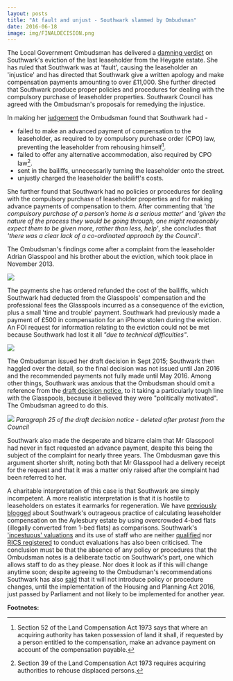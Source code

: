 ```yaml
---
layout: posts
title: "At fault and unjust - Southwark slammed by Ombudsman"
date: 2016-06-18
image: img/FINALDECISION.png
---
```

The Local Government Ombudsman has delivered a [damning verdict](https://35percent.org/img/LGO_Glasspool14-019-995.pdf) on Southwark's eviction of the last leaseholder from the Heygate estate. She has ruled that Southwark was at 'fault', causing the leaseholder an 'injustice' and has directed that Southwark give a written apology and make compensation payments amounting to over £11,000. She further directed that Southwark produce proper policies and procedures for dealing with the compulsory purchase of leaseholder properties. Southwark Council has agreed with the Ombudsman's proposals for remedying the injustice.

In making her [judgement](https://www.lgo.org.uk/decisions/housing/other/14-019-995) the Ombudsman found that Southwark had - 

 * failed to make an advanced payment of compensation to the leaseholder, as required to by compulsory purchase order (CPO) law, preventing the leaseholder from rehousing himself[^1].
 * failed to offer any alternative accommodation, also required by CPO law[^2].
 * sent in the bailiffs, unnecessarily turning the leaseholder onto the street.
 * unjustly charged the leaseholder the bailiff's costs.
 
She further found that Southwark had no policies or procedures for dealing with the compulsory purchase of leaseholder properties and for making advance payments of compensation to them. After commenting that *'the compulsory purchase of a person’s home is a serious matter'* and *'given the nature of the process they would be going through, one might reasonably expect them to be given more, rather than less, help'*, she concludes that *'there was a clear lack of a co-ordinated approach by the Council'*.

The Ombudsman's findings come after a complaint from the leaseholder Adrian Glasspool and his brother about the eviction, which took place in November 2013.  

![](https://35percent.org/img/guardiandeathknell.png)

The payments she has ordered refunded the cost of the bailiffs, which Southwark had deducted from the Glasspools' compensation and the professional fees the Glasspools incurred as a consequence of the eviction, plus a small 'time and trouble' payment.   Southwark had previously made a payment of £500 in compensation for an iPhone stolen during the eviction. An FOI request for information relating to the eviction could not be met because Southwark had lost it all _"due to technical difficulties"_.

![](https://35percent.org/img/handlingfoi.png)

The Ombudsman issued her draft decision in Sept 2015; Southwark then haggled over the detail, so the final decision was not issued until Jan 2016 and the recommended payments not fully made until May 2016. Among other things, Southwark was anxious that the Ombudsman should omit a reference from the [draft decision notice](https://35percent.org/img/Draftdecision.pdf), to it taking a particularly tough line with the Glasspools, because it believed they were "politically motivated". The Ombudsman agreed to do this.

![](https://35percent.org/img/politicallymotivated.png)
*Paragraph 25 of the draft decision notice - deleted after protest from the Council*

Southwark also made the desperate and bizarre claim that Mr Glasspool had never in fact requested an advance payment, despite this being the subject of the complaint for nearly three years. The Ombdusman gave this argument shorter shrift, noting both that Mr Glasspool had a delivery receipt for the request and that it was a matter only raised after the complaint had been referred to her. 

A charitable interpretation of this case is that Southwark are simply incompetent. A more realistic interpretation is that it is hostile to leaseholders on estates it earmarks for regeneration. We have [previously blogged](https://35percent.org/2014-05-16-southwark-gives-green-light-to-slum-landlords/) about Southwark's outrageous practice of calculating leaseholder compensation on the Aylesbury estate by using overcrowded 4-bed flats (illegally converted from 1-bed flats) as comparisons. Southwark's  ['incestuous' valuations](https://35percent.org/2014-05-30-aylesbury-leaseholder-fights-incestuous-valuation/) and its use of staff who are neither [qualified](https://crappistmartin.github.io/images/PMcGreal_Email28April2015.pdf) nor [RICS registered](https://crappistmartin.github.io/images/ALAG_RICS.pdf) to conduct evaluations has also been criticised. The conclusion must be that the absence of any policy or procedures that the Ombudsman notes is a deliberate tactic on Southwark's part, one which allows staff to do as they please. Nor does it look as if this will change anytime soon; despite agreeing to the Ombudsman's recommendations Southwark has also [said](https://35percent.org/img/LGO_apology.pdf) that it will not introduce policy or procedure changes, until the implementation of the Housing and Planning Act 2016, just passed by Parliament and not likely to be implemented for another year.

__Footnotes:__

[^1]: Section 52 of the Land Compensation Act 1973 says that where an acquiring authority has taken possession of land it shall, if requested by a person entitled to the compensation, make an advance payment on account of the compensation payable.

[^2]: Section 39 of the Land Compensation Act 1973 requires acquiring authorities to rehouse displaced persons.





